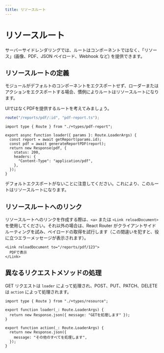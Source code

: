 ```yaml
---
title: リソースルート
---
```


# リソースルート

サーバーサイドレンダリングでは、ルートはコンポーネントではなく、「リソース」(画像、PDF、JSON ペイロード、Webhook など) を提供できます。

## リソースルートの定義

モジュールがデフォルトのコンポーネントをエクスポートせず、ローダーまたはアクションをエクスポートする場合、慣例によりルートはリソースルートになります。

UIではなくPDFを提供するルートを考えてみましょう。

```ts
route("/reports/pdf/:id", "pdf-report.ts");
```

```tsx filename=pdf-report.ts
import type { Route } from "./+types/pdf-report";

export async function loader({ params }: Route.LoaderArgs) {
  const report = await getReport(params.id);
  const pdf = await generateReportPDF(report);
  return new Response(pdf, {
    status: 200,
    headers: {
      "Content-Type": "application/pdf",
    },
  });
}
```

デフォルトエクスポートがないことに注意してください。これにより、このルートはリソースルートになります。

## リソースルートへのリンク

リソースルートへのリンクを作成する際は、`<a>` または `<Link reloadDocument>` を使用してください。それ以外の場合は、React Router がクライアントサイドルーティングを試み、ペイロードの取得を試行します（この間違いを犯すと、役に立つエラーメッセージが表示されます）。

```tsx
<Link reloadDocument to="/reports/pdf/123">
  PDFで表示
</Link>
```

## 異なるリクエストメソッドの処理

GET リクエストは `loader` によって処理され、POST、PUT、PATCH、DELETE は `action` によって処理されます。

```tsx
import type { Route } from "./+types/resource";

export function loader(_: Route.LoaderArgs) {
  return new Response.json({ message: "GETを処理します" });
}

export function action(_: Route.LoaderArgs) {
  return new Response.json({
    message: "その他のすべてを処理します",
  });
}
```

